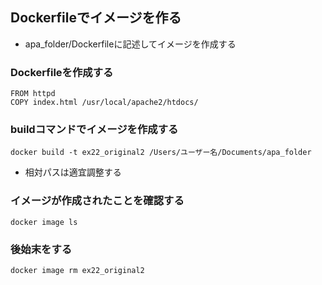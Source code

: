 ## Dockerfileでイメージを作る

* apa_folder/Dockerfileに記述してイメージを作成する

### Dockerfileを作成する
```(apa_folder/Dockerfile)
FROM httpd
COPY index.html /usr/local/apache2/htdocs/
```

### buildコマンドでイメージを作成する
```
docker build -t ex22_original2 /Users/ユーザー名/Documents/apa_folder
```
* 相対パスは適宜調整する

### イメージが作成されたことを確認する
```
docker image ls
```

### 後始末をする
```
docker image rm ex22_original2
```
